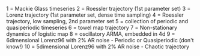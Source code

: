 1 = Mackie Glass timeseries
2 = Roessler trajectory (1st parameter set)
3 = Lorenz trajectory (1st parameter set, dense time sampling)
4 = Roessler trajectory, low sampling, 2nd parameter set
5 = collection of periodic and quasiperiodic timeseries
6 = towel map trajectory
7 = Non-stationary dynamics of logistic map
8 = oscillatory ARMA, embedded in 4d
9 = 6dimensional Lorenz96 with 2% AR noise - Periodic or Quasiperiodic (don't know!)
10 = 5dimensional Lorenz96 with 2% AR noise - Chaotic trajectory
